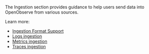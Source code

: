 The Ingestion section provides guidance to help users send data into OpenObserve from various sources.

Learn more: 

- [Ingestion Format Support](../ingestion/ingestion-format-support/)
- [Logs ingestion](../../ingestion/logs/)
- [Metrics ingestion](../../ingestion/metrics/)
- [Traces ingestion](../../ingestion/traces)